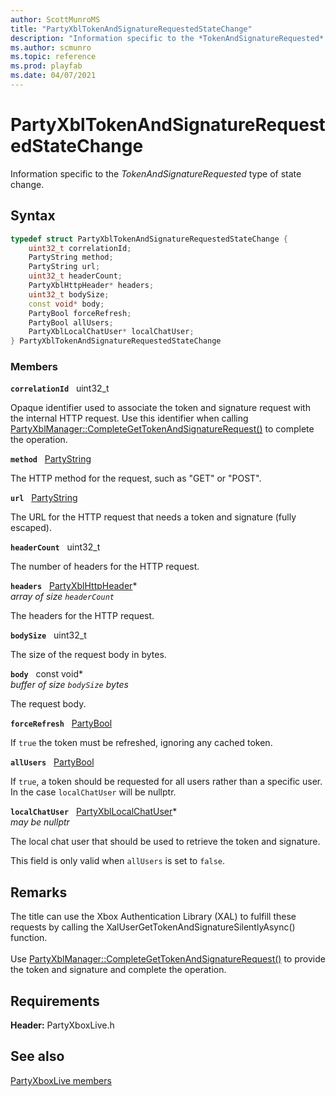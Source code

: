 ```yaml
---
author: ScottMunroMS
title: "PartyXblTokenAndSignatureRequestedStateChange"
description: "Information specific to the *TokenAndSignatureRequested* type of state change."
ms.author: scmunro
ms.topic: reference
ms.prod: playfab
ms.date: 04/07/2021
---
```


# PartyXblTokenAndSignatureRequestedStateChange  

Information specific to the *TokenAndSignatureRequested* type of state change.  

## Syntax  
  
```cpp
typedef struct PartyXblTokenAndSignatureRequestedStateChange {  
    uint32_t correlationId;  
    PartyString method;  
    PartyString url;  
    uint32_t headerCount;  
    PartyXblHttpHeader* headers;  
    uint32_t bodySize;  
    const void* body;  
    PartyBool forceRefresh;  
    PartyBool allUsers;  
    PartyXblLocalChatUser* localChatUser;  
} PartyXblTokenAndSignatureRequestedStateChange  
```
  
### Members  
  
**`correlationId`** &nbsp; uint32_t  
  
Opaque identifier used to associate the token and signature request with the internal HTTP request. Use this identifier when calling [PartyXblManager::CompleteGetTokenAndSignatureRequest()](../classes/PartyXblManager/methods/partyxblmanager_completegettokenandsignaturerequest.md) to complete the operation.
  
**`method`** &nbsp; [PartyString](../../../networking/reference/typedefs.md)  
  
The HTTP method for the request, such as "GET" or "POST".
  
**`url`** &nbsp; [PartyString](../../../networking/reference/typedefs.md)  
  
The URL for the HTTP request that needs a token and signature (fully escaped).
  
**`headerCount`** &nbsp; uint32_t  
  
The number of headers for the HTTP request.
  
**`headers`** &nbsp; [PartyXblHttpHeader](partyxblhttpheader.md)*  
*array of size `headerCount`*  
  
The headers for the HTTP request.
  
**`bodySize`** &nbsp; uint32_t  
  
The size of the request body in bytes.
  
**`body`** &nbsp; const void*  
*buffer of size `bodySize` bytes*  
  
The request body.
  
**`forceRefresh`** &nbsp; [PartyBool](../../../networking/reference/typedefs.md)  
  
If ```true``` the token must be refreshed, ignoring any cached token.
  
**`allUsers`** &nbsp; [PartyBool](../../../networking/reference/typedefs.md)  
  
If ```true```, a token should be requested for all users rather than a specific user. In the case ```localChatUser``` will be nullptr.
  
**`localChatUser`** &nbsp; [PartyXblLocalChatUser](../classes/PartyXblLocalChatUser/partyxbllocalchatuser.md)*  
*may be nullptr*  
  
The local chat user that should be used to retrieve the token and signature.
  
This field is only valid when ```allUsers``` is set to ```false```.
  
## Remarks  
  
The title can use the Xbox Authentication Library (XAL) to fulfill these requests by calling the XalUserGetTokenAndSignatureSilentlyAsync() function. <br /><br /> Use [PartyXblManager::CompleteGetTokenAndSignatureRequest()](../classes/PartyXblManager/methods/partyxblmanager_completegettokenandsignaturerequest.md) to provide the token and signature and complete the operation.
  
## Requirements  
  
**Header:** PartyXboxLive.h
  
## See also  
[PartyXboxLive members](../partyxboxlive_members.md)  

  
  
